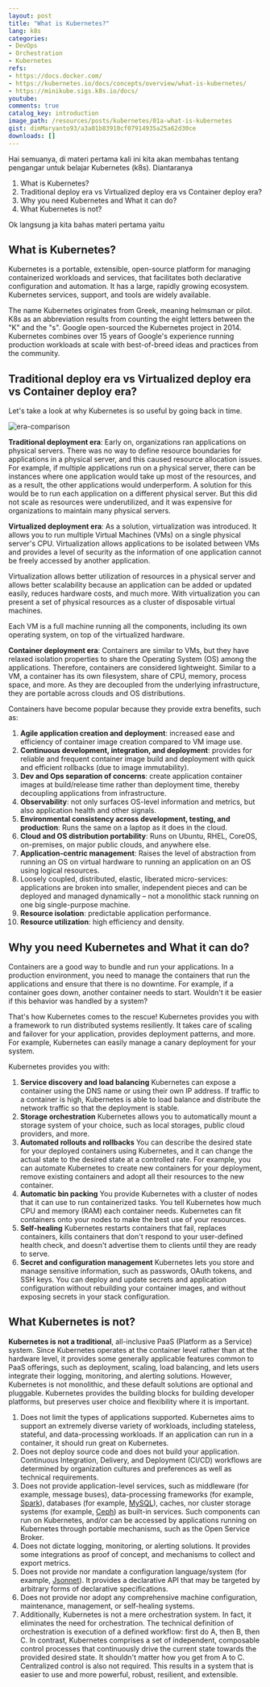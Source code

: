 ```yaml
---
layout: post
title: "What is Kubernetes?"
lang: k8s
categories:
- DevOps
- Orchestration
- Kubernetes
refs: 
- https://docs.docker.com/
- https://kubernetes.io/docs/concepts/overview/what-is-kubernetes/
- https://minikube.sigs.k8s.io/docs/
youtube: 
comments: true
catalog_key: introduction
image_path: /resources/posts/kubernetes/01a-what-is-kubernetes
gist: dimMaryanto93/a3a01b83910cf07914935a25a62d30ce
downloads: []
---
```


Hai semuanya, di materi pertama kali ini kita akan membahas tentang pengangar untuk belajar Kubernetes (k8s). Diantaranya

1. What is Kubernetes?
2. Traditional deploy era vs Virtualized deploy era vs Container deploy era?
3. Why you need Kubernetes and What it can do?
4. What Kubernetes is not?

Ok langsung ja kita bahas materi pertama yaitu

## What is Kubernetes?

Kubernetes is a portable, extensible, open-source platform for managing containerized workloads and services, that facilitates both declarative configuration and automation. It has a large, rapidly growing ecosystem. Kubernetes services, support, and tools are widely available.

The name Kubernetes originates from Greek, meaning helmsman or pilot. K8s as an abbreviation results from counting the eight letters between the "K" and the "s". Google open-sourced the Kubernetes project in 2014. Kubernetes combines over 15 years of Google's experience running production workloads at scale with best-of-breed ideas and practices from the community.

## Traditional deploy era vs Virtualized deploy era vs Container deploy era?

Let's take a look at why Kubernetes is so useful by going back in time.

![era-comparison](https://d33wubrfki0l68.cloudfront.net/26a177ede4d7b032362289c6fccd448fc4a91174/eb693/images/docs/container_evolution.svg)

**Traditional deployment era**: Early on, organizations ran applications on physical servers. There was no way to define resource boundaries for applications in a physical server, and this caused resource allocation issues. For example, if multiple applications run on a physical server, there can be instances where one application would take up most of the resources, and as a result, the other applications would underperform. A solution for this would be to run each application on a different physical server. But this did not scale as resources were underutilized, and it was expensive for organizations to maintain many physical servers.

**Virtualized deployment era**: As a solution, virtualization was introduced. It allows you to run multiple Virtual Machines (VMs) on a single physical server's CPU. Virtualization allows applications to be isolated between VMs and provides a level of security as the information of one application cannot be freely accessed by another application.

Virtualization allows better utilization of resources in a physical server and allows better scalability because an application can be added or updated easily, reduces hardware costs, and much more. With virtualization you can present a set of physical resources as a cluster of disposable virtual machines.

Each VM is a full machine running all the components, including its own operating system, on top of the virtualized hardware.

**Container deployment era**: Containers are similar to VMs, but they have relaxed isolation properties to share the Operating System (OS) among the applications. Therefore, containers are considered lightweight. Similar to a VM, a container has its own filesystem, share of CPU, memory, process space, and more. As they are decoupled from the underlying infrastructure, they are portable across clouds and OS distributions.

Containers have become popular because they provide extra benefits, such as:

1. **Agile application creation and deployment**: increased ease and efficiency of container image creation compared to VM image use.
2. **Continuous development, integration, and deployment**: provides for reliable and frequent container image build and deployment with quick and efficient rollbacks (due to image immutability).
3. **Dev and Ops separation of concerns**: create application container images at build/release time rather than deployment time, thereby decoupling applications from infrastructure.
4. **Observability**: not only surfaces OS-level information and metrics, but also application health and other signals.
5. **Environmental consistency across development, testing, and production**: Runs the same on a laptop as it does in the cloud.
6. **Cloud and OS distribution portability**: Runs on Ubuntu, RHEL, CoreOS, on-premises, on major public clouds, and anywhere else.
6. **Application-centric management**: Raises the level of abstraction from running an OS on virtual hardware to running an application on an OS using logical resources.
7. Loosely coupled, distributed, elastic, liberated micro-services: applications are broken into smaller, independent pieces and can be deployed and managed dynamically – not a monolithic stack running on one big single-purpose machine.
8. **Resource isolation**: predictable application performance.
9. **Resource utilization**: high efficiency and density.

## Why you need Kubernetes and What it can do?

Containers are a good way to bundle and run your applications. In a production environment, you need to manage the containers that run the applications and ensure that there is no downtime. For example, if a container goes down, another container needs to start. Wouldn't it be easier if this behavior was handled by a system?

That's how Kubernetes comes to the rescue! Kubernetes provides you with a framework to run distributed systems resiliently. It takes care of scaling and failover for your application, provides deployment patterns, and more. For example, Kubernetes can easily manage a canary deployment for your system.

Kubernetes provides you with:

1. **Service discovery and load balancing** Kubernetes can expose a container using the DNS name or using their own IP address. If traffic to a container is high, Kubernetes is able to load balance and distribute the network traffic so that the deployment is stable.
2. **Storage orchestration** Kubernetes allows you to automatically mount a storage system of your choice, such as local storages, public cloud providers, and more.
3. **Automated rollouts and rollbacks** You can describe the desired state for your deployed containers using Kubernetes, and it can change the actual state to the desired state at a controlled rate. For example, you can automate Kubernetes to create new containers for your deployment, remove existing containers and adopt all their resources to the new container.
4. **Automatic bin packing** You provide Kubernetes with a cluster of nodes that it can use to run containerized tasks. You tell Kubernetes how much CPU and memory (RAM) each container needs. Kubernetes can fit containers onto your nodes to make the best use of your resources.
5. **Self-healing** Kubernetes restarts containers that fail, replaces containers, kills containers that don't respond to your user-defined health check, and doesn't advertise them to clients until they are ready to serve.
6. **Secret and configuration management** Kubernetes lets you store and manage sensitive information, such as passwords, OAuth tokens, and SSH keys. You can deploy and update secrets and application configuration without rebuilding your container images, and without exposing secrets in your stack configuration.

## What Kubernetes is not?

**Kubernetes is not a traditional**, all-inclusive PaaS (Platform as a Service) system. Since Kubernetes operates at the container level rather than at the hardware level, it provides some generally applicable features common to PaaS offerings, such as deployment, scaling, load balancing, and lets users integrate their logging, monitoring, and alerting solutions. However, Kubernetes is not monolithic, and these default solutions are optional and pluggable. Kubernetes provides the building blocks for building developer platforms, but preserves user choice and flexibility where it is important.

1. Does not limit the types of applications supported. Kubernetes aims to support an extremely diverse variety of workloads, including stateless, stateful, and data-processing workloads. If an application can run in a container, it should run great on Kubernetes.
2. Does not deploy source code and does not build your application. Continuous Integration, Delivery, and Deployment (CI/CD) workflows are determined by organization cultures and preferences as well as technical requirements.
3. Does not provide application-level services, such as middleware (for example, message buses), data-processing frameworks (for example, [Spark](https://spark.apache.org/)), databases (for example, [MySQL](https://www.mysql.com/)), caches, nor cluster storage systems (for example, [Ceph](https://ceph.io/en/)) as built-in services. Such components can run on Kubernetes, and/or can be accessed by applications running on Kubernetes through portable mechanisms, such as the Open Service Broker.
4. Does not dictate logging, monitoring, or alerting solutions. It provides some integrations as proof of concept, and mechanisms to collect and export metrics.
5. Does not provide nor mandate a configuration language/system (for example, [Jsonnet](https://jsonnet.org/)). It provides a declarative API that may be targeted by arbitrary forms of declarative specifications.
6. Does not provide nor adopt any comprehensive machine configuration, maintenance, management, or self-healing systems.
7. Additionally, Kubernetes is not a mere orchestration system. In fact, it eliminates the need for orchestration. The technical definition of orchestration is execution of a defined workflow: first do A, then B, then C. In contrast, Kubernetes comprises a set of independent, composable control processes that continuously drive the current state towards the provided desired state. It shouldn't matter how you get from A to C. Centralized control is also not required. This results in a system that is easier to use and more powerful, robust, resilient, and extensible.